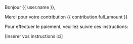 Bonjour {{ user.name }},

Merci pour votre contribution {{ contribution.full_amount }}

Pour effectuer le paiement, veuillez suivre ces instructions:

[Insérer vos instructions ici]

